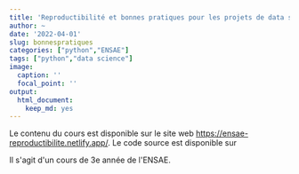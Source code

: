 ```yaml
---
title: 'Reproductibilité et bonnes pratiques pour les projets de data science'
author: ~
date: '2022-04-01'
slug: bonnespratiques
categories: ["python","ENSAE"]
tags: ["python","data science"]
image:
  caption: ''
  focal_point: ''
output:
  html_document:
    keep_md: yes
---
```


Le contenu du cours est disponible sur le site web
<https://ensae-reproductibilite.netlify.app/>. Le code source est disponible sur
<a href="https://github.com/linogaliana/ensae-reproductibilite-website" class="github"><i class="fab fa-github"></i></a>

Il s'agit d'un cours
de 3e année de l'ENSAE.